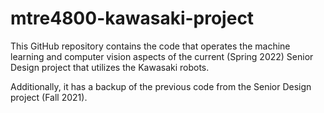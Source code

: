 # mtre4800-kawasaki-project
This GitHub repository contains the code that operates the machine learning and computer vision aspects of the current (Spring 2022) Senior Design project that utilizes the Kawasaki robots.

Additionally, it has a backup of the previous code from the Senior Design project (Fall 2021).

